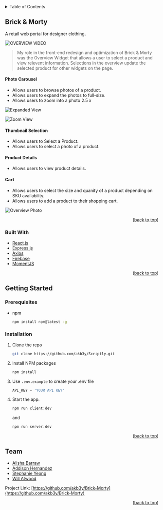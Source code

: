 <!-- TABLE OF CONTENTS -->
<details>
  <summary>Table of Contents</summary>
  <ol>
    <li>
      <a href="#Brick-and-Morty">About The Project</a>
      <ul>
        <li><a href="#built-with">Built With</a></li>
      </ul>
    </li>
    <li>
      <a href="#getting-started">Getting Started</a>
      <ul>
        <li><a href="#prerequisites">Prerequisites</a></li>
        <li><a href="#installation">Installation</a></li>
      </ul>
    </li>
    <li><a href="#usage">Usage</a></li>
    <li><a href="#team">Team</a></li>
  </ol>
</details>



<!-- ABOUT THE PROJECT -->
## Brick & Morty

A retail web portal for designer clothing. 

![OVERVIEW VIDEO](VIDEO_URL)

> My role in the front-end redesign and optimization of Brick & Morty was  the Overview Widget that allows a user to select a product and view relevent information. Selections in the overview update the selected product for other widgets on the page. 

#### Photo Carousel

- Allows users to browse photos of a product.
- Allows users to expand the photos to full-size.
- Allows users to zoom into a photo 2.5 x 

![Expanded View](PHOTO_URL "Expanded View Screenshot")

![Zoom View](PHOTO_URL "Zoom View Screenshot")

#### Thumbnail Selection

- Allows users to Select a Product.
- Allows users to select a photo of a product.

#### Product Details

- Allows users to view product details.

#### Cart

- Allows users to select the size and quanity of a product depending on SKU availability.
- Allows users to add a product to their shopping cart.

![Overview Photo](PHOTO_URL "Overview Widget Screenshot")

<p align="right">(<a href="#top">back to top</a>)</p>



### Built With

* [React.js](https://reactjs.org/)
* [Express.js](https://expressjs.com/)
* [Axios](https://axios-http.com/)
* [Firebase](https://firebase.google.com/docs)
* [MomentJS](https://momentjs.com/docs/)

<p align="right">(<a href="#top">back to top</a>)</p>



<!-- GETTING STARTED -->
## Getting Started

### Prerequisites

* npm
  ```sh
  npm install npm@latest -g
  ```

### Installation

1. Clone the repo
   ```sh
   git clone https://github.com/akb3y/Scriptly.git
   ```
3. Install NPM packages
   ```sh
   npm install
   ```
4. Use `.env.example` to create your .env file
   ```js
   API_KEY = 'YOUR API KEY'
   ```
5. Start the app.
   ```js
   npm run client:dev
   ```
   and
   
    ```js
   npm run server:dev
   ```

<p align="right">(<a href="#top">back to top</a>)</p>


<!-- CONTACT -->
## Team

* [Alisha Barraw](https://www.github.com/akb3y)
* [Addison Hernandez](https://www.github.com/addisonhernandez)
* [Stephanie Yeong](https://www.github.com/positivefx)
* [Will Atwood](https://www.github.com/Acid-Override)

Project Link: [https://github.com/akb3y/Brick-Morty](https://github.com/akb3y/Brick-Morty)

<p align="right">(<a href="#top">back to top</a>)</p>

